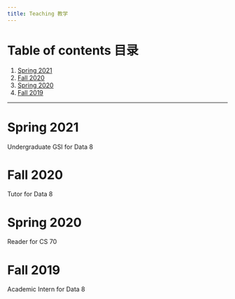 ```yaml
---
title: Teaching 教学
---
```


# Table of contents 目录

1. [Spring 2021](#spring-2021)
2. [Fall 2020](#fall-2020)
3. [Spring 2020](#spring-2020)
4. [Fall 2019](#fall-2019)

***

# Spring 2021

Undergraduate GSI for Data 8

# Fall 2020

Tutor for Data 8

# Spring 2020

Reader for CS 70

# Fall 2019

Academic Intern for Data 8